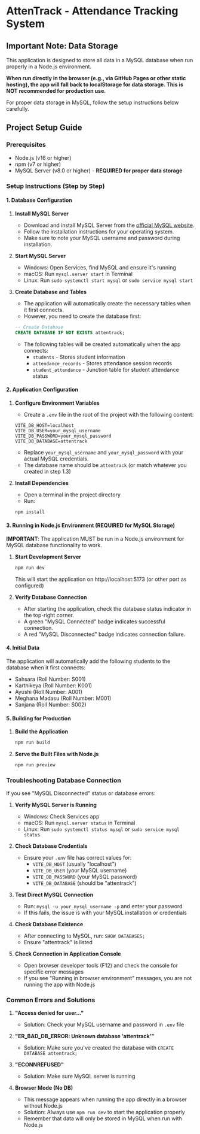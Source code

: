 
# AttenTrack - Attendance Tracking System

## Important Note: Data Storage

This application is designed to store all data in a MySQL database when run properly in a Node.js environment. 

**When run directly in the browser (e.g., via GitHub Pages or other static hosting), the app will fall back to localStorage for data storage. This is NOT recommended for production use.**

For proper data storage in MySQL, follow the setup instructions below carefully.

## Project Setup Guide

### Prerequisites
- Node.js (v16 or higher)
- npm (v7 or higher)
- MySQL Server (v8.0 or higher) - **REQUIRED for proper data storage**

### Setup Instructions (Step by Step)

#### 1. Database Configuration

1. **Install MySQL Server**
   - Download and install MySQL Server from the [official MySQL website](https://dev.mysql.com/downloads/mysql/).
   - Follow the installation instructions for your operating system.
   - Make sure to note your MySQL username and password during installation.

2. **Start MySQL Server**
   - Windows: Open Services, find MySQL and ensure it's running
   - macOS: Run `mysql.server start` in Terminal
   - Linux: Run `sudo systemctl start mysql` or `sudo service mysql start`

3. **Create Database and Tables**
   - The application will automatically create the necessary tables when it first connects.
   - However, you need to create the database first:
   
   ```sql
   -- Create Database
   CREATE DATABASE IF NOT EXISTS attentrack;
   ```

   - The following tables will be created automatically when the app connects:
     - `students` - Stores student information
     - `attendance_records` - Stores attendance session records
     - `student_attendance` - Junction table for student attendance status

#### 2. Application Configuration

1. **Configure Environment Variables**
   - Create a `.env` file in the root of the project with the following content:

   ```
   VITE_DB_HOST=localhost
   VITE_DB_USER=your_mysql_username
   VITE_DB_PASSWORD=your_mysql_password
   VITE_DB_DATABASE=attentrack
   ```

   - Replace `your_mysql_username` and `your_mysql_password` with your actual MySQL credentials.
   - The database name should be `attentrack` (or match whatever you created in step 1.3)

2. **Install Dependencies**
   - Open a terminal in the project directory
   - Run:
   ```bash
   npm install
   ```

#### 3. Running in Node.js Environment (REQUIRED for MySQL Storage)

**IMPORTANT**: The application MUST be run in a Node.js environment for MySQL database functionality to work.

1. **Start Development Server**
   ```bash
   npm run dev
   ```
   This will start the application on http://localhost:5173 (or other port as configured)

2. **Verify Database Connection**
   - After starting the application, check the database status indicator in the top-right corner.
   - A green "MySQL Connected" badge indicates successful connection.
   - A red "MySQL Disconnected" badge indicates connection failure.

#### 4. Initial Data

The application will automatically add the following students to the database when it first connects:
- Sahsara (Roll Number: S001)
- Karthikeya (Roll Number: K001)
- Ayushi (Roll Number: A001)
- Meghana Madasu (Roll Number: M001)
- Sanjana (Roll Number: S002)

#### 5. Building for Production

1. **Build the Application**
   ```bash
   npm run build
   ```

2. **Serve the Built Files with Node.js**
   ```bash
   npm run preview
   ```

### Troubleshooting Database Connection

If you see "MySQL Disconnected" status or database errors:

1. **Verify MySQL Server is Running**
   - Windows: Check Services app
   - macOS: Run `mysql.server status` in Terminal
   - Linux: Run `sudo systemctl status mysql` or `sudo service mysql status`

2. **Check Database Credentials**
   - Ensure your `.env` file has correct values for:
     - `VITE_DB_HOST` (usually "localhost")
     - `VITE_DB_USER` (your MySQL username)
     - `VITE_DB_PASSWORD` (your MySQL password)
     - `VITE_DB_DATABASE` (should be "attentrack")

3. **Test Direct MySQL Connection**
   - Run: `mysql -u your_mysql_username -p` and enter your password
   - If this fails, the issue is with your MySQL installation or credentials

4. **Check Database Existence**
   - After connecting to MySQL, run: `SHOW DATABASES;`
   - Ensure "attentrack" is listed

5. **Check Connection in Application Console**
   - Open browser developer tools (F12) and check the console for specific error messages
   - If you see "Running in browser environment" messages, you are not running the app with Node.js

### Common Errors and Solutions

1. **"Access denied for user..."**
   - Solution: Check your MySQL username and password in `.env` file

2. **"ER_BAD_DB_ERROR: Unknown database 'attentrack'"**
   - Solution: Make sure you've created the database with `CREATE DATABASE attentrack;`

3. **"ECONNREFUSED"**
   - Solution: Make sure MySQL server is running

4. **Browser Mode (No DB)**
   - This message appears when running the app directly in a browser without Node.js
   - Solution: Always use `npm run dev` to start the application properly
   - Remember that data will only be stored in MySQL when run with Node.js
